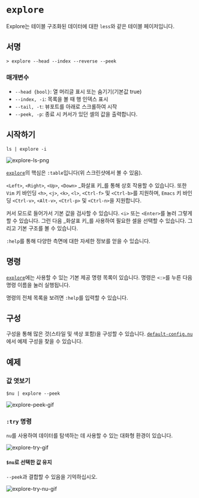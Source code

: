 # `explore`

Explore는 테이블 구조화된 데이터에 대한 `less`와 같은 테이블 페이저입니다.

## 서명

`> explore --head --index --reverse --peek`

### 매개변수

- `--head {bool}`: 열 머리글 표시 또는 숨기기(기본값 true)
- `--index, -i`: 목록을 볼 때 행 인덱스 표시
- `--tail, -t`: 뷰포트를 아래로 스크롤하여 시작
- `--peek, -p`: 종료 시 커서가 있던 셀의 값을 출력합니다.

## 시작하기

```nu
ls | explore -i
```

![explore-ls-png](https://user-images.githubusercontent.com/20165848/207849604-421312e3-537f-4b2e-b83e-f1f83f2a79d5.png)

[`explore`](/commands/docs/explore.md)의 핵심은 `:table`입니다(위 스크린샷에서 볼 수 있음).

`<Left>`, `<Right>`, `<Up>`, `<Down>` _화살표 키_를 통해 상호 작용할 수 있습니다. 또한 `Vim` 키 바인딩 `<h>`, `<j>`, `<k>`, `<l>`, `<Ctrl-f>` 및 `<Ctrl-b>`를 지원하며, `Emacs` 키 바인딩 `<Ctrl-v>`, `<Alt-v>`, `<Ctrl-p>` 및 `<Ctrl-n>`을 지원합니다.

커서 모드로 들어가서 기본 값을 검사할 수 있습니다. `<i>` 또는 `<Enter>`를 눌러 그렇게 할 수 있습니다.
그런 다음 _화살표 키_를 사용하여 필요한 셀을 선택할 수 있습니다.
그리고 기본 구조를 볼 수 있습니다.

`:help`를 통해 다양한 측면에 대한 자세한 정보를 얻을 수 있습니다.

## 명령

[`explore`](/commands/docs/explore.md)에는 사용할 수 있는 기본 제공 명령 목록이 있습니다. 명령은 `<:>`를 누른 다음 명령 이름을 눌러 실행됩니다.

명령의 전체 목록을 보려면 `:help`를 입력할 수 있습니다.

## 구성

구성을 통해 많은 것(스타일 및 색상 포함)을 구성할 수 있습니다.
[`default-config.nu`](https://github.com/nushell/nushell/blob/main/crates/nu-utils/src/default_files/default_config.nu)에서 예제 구성을 찾을 수 있습니다.

## 예제

### 값 엿보기

```nu
$nu | explore --peek
```

![explore-peek-gif](https://user-images.githubusercontent.com/20165848/207854897-35cb7b1d-7f7d-4ae2-9ec8-df19ac04ac99.gif)

### `:try` 명령

`nu`를 사용하여 데이터를 탐색하는 데 사용할 수 있는 대화형 환경이 있습니다.

![explore-try-gif](https://user-images.githubusercontent.com/20165848/208159049-0954c327-9cdf-4cb3-a6e9-e3ba86fde55c.gif)

#### `$nu`로 선택한 값 유지

`--peek`과 결합할 수 있음을 기억하십시오.

![explore-try-nu-gif](https://user-images.githubusercontent.com/20165848/208161203-96b51209-726d-449a-959a-48b205c6f55a.gif)
